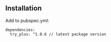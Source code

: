 ## Installation

Add to pubspec.yml:

```
dependencies:
  try_plus: ^1.0.6 // latest package version
```
